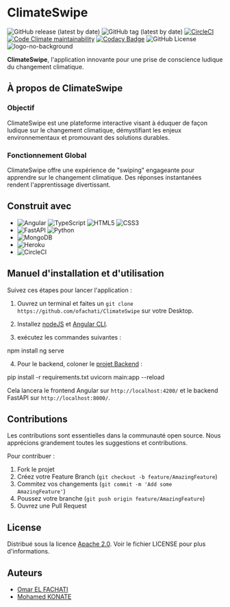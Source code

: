# ClimateSwipe
![GitHub release (latest by date)](https://img.shields.io/github/v/release/ofachati/ClimateSwipe)
<img alt="GitHub tag (latest by date)" src="https://img.shields.io/github/v/tag/ofachati/ClimateSwipe">
[![CircleCI](https://img.shields.io/circleci/build/github/ofachati/ClimateSwipe/main)](https://dl.circleci.com/status-badge/redirect/gh/ofachati/ClimateSwipe/tree/main)
[![Code Climate maintainability](https://img.shields.io/codeclimate/maintainability/ofachati/ClimateSwipe)](https://codeclimate.com/github/ofachati/ClimateSwipe/maintainability)
[![Codacy Badge](https://app.codacy.com/project/badge/Grade/d87436632bff4f2ab2bb25c95c763886)](https://app.codacy.com/gh/ofachati/ClimateSwipe/dashboard?utm_source=gh&utm_medium=referral&utm_content=&utm_campaign=Badge_grade)
![GitHub License](https://img.shields.io/github/license/ofachati/climateswipe)
![logo-no-background](https://github.com/ofachati/ClimateSwipe/assets/67542830/30906c7e-157c-4389-a739-72966e796469)




**ClimateSwipe**, l'application innovante pour une 
prise de conscience ludique du changement climatique.


## À propos de ClimateSwipe

### Objectif

ClimateSwipe est une plateforme interactive visant à éduquer de façon ludique sur le changement climatique, démystifiant les enjeux environnementaux et promouvant des solutions durables.

### Fonctionnement Global

ClimateSwipe offre une expérience de "swiping" engageante pour apprendre sur le changement climatique. Des réponses instantanées rendent l'apprentissage divertissant.

## Construit avec

- ![Angular][angular.js] ![TypeScript](https://img.shields.io/badge/typescript-%23007ACC.svg?style=for-the-badge&logo=typescript&logoColor=white)  ![HTML5](https://img.shields.io/badge/html5-%23E34F26.svg?style=for-the-badge&logo=html5&logoColor=white) ![CSS3](https://img.shields.io/badge/css3-%231572B6.svg?style=for-the-badge&logo=css3&logoColor=white)
- ![FastAPI][fastapi.js] ![Python](https://img.shields.io/badge/python-3670A0?style=for-the-badge&logo=python&logoColor=ffdd54)
- ![MongoDB](https://img.shields.io/badge/MongoDB-%234ea94b.svg?style=for-the-badge&logo=mongodb&logoColor=white)
- ![Heroku](https://img.shields.io/badge/heroku-%23430098.svg?style=for-the-badge&logo=heroku&logoColor=white)
- ![CircleCI](https://img.shields.io/badge/circle%20ci-%23161616.svg?style=for-the-badge&logo=circleci&logoColor=white)

## Manuel d'installation et d'utilisation

Suivez ces étapes pour lancer l'application :

1. Ouvrez un terminal et faites un `git clone https://github.com/ofachati/ClimateSwipe` sur votre Desktop.

2. Installez [nodeJS](https://nodejs.org/fr/download/current/) et [Angular CLI](https://angular.io/cli).

3. exécutez les commandes suivantes :

npm install
ng serve


4. Pour le backend, coloner le [projet Backend](https://github.com/ofachati/ClimateSwipeAPI) :

pip install -r requirements.txt
uvicorn main:app --reload


Cela lancera le frontend Angular sur `http://localhost:4200/` et le backend FastAPI sur `http://localhost:8000/`.

## Contributions

Les contributions sont essentielles dans la communauté open source. Nous apprécions grandement toutes les suggestions et contributions.

Pour contribuer :

1. Fork le projet
2. Créez votre Feature Branch (`git checkout -b feature/AmazingFeature`)
3. Commitez vos changements (`git commit -m 'Add some AmazingFeature'`)
4. Poussez votre branche (`git push origin feature/AmazingFeature`)
5. Ouvrez une Pull Request

## License

Distribué sous la licence [Apache 2.0](https://www.apache.org/licenses/LICENSE-2.0). Voir le fichier LICENSE pour plus d'informations.


## Auteurs
- [Omar EL FACHATI](https://github.com/ofachati)
- [Mohamed KONATE](https://github.com/MohamedKonate)


<!-- MARKDOWN LINKS & IMAGES -->

[angular.js]: https://img.shields.io/badge/Angular-DD0031?style=for-the-badge&logo=angular&logoColor=white
[angular-url]: https://angular.io/
[fastapi.js]: https://img.shields.io/badge/FastAPI-009688?style=for-the-badge&logo=fastapi&logoColor=white
